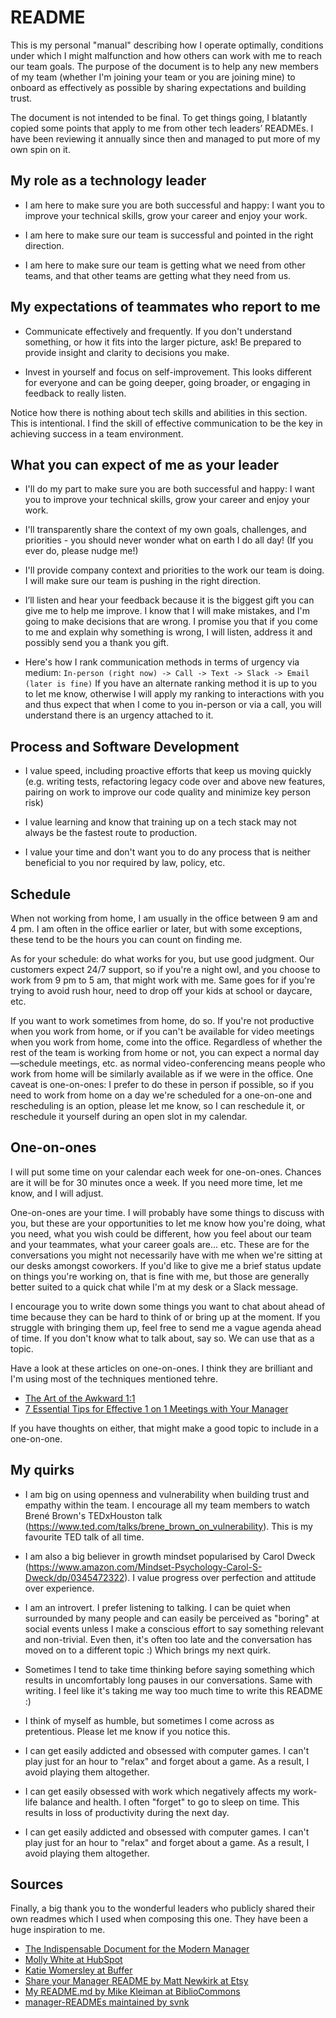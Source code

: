 # README
This is my personal "manual" describing how I operate optimally, conditions under which I might malfunction and how others can work with me to reach our team goals. The purpose of the document is to help any new members of my team (whether I'm joining your team or you are joining mine) to onboard as effectively as possible by sharing expectations and building trust.


The document is not intended to be final. To get things going, I blatantly copied some points that apply to me from other tech leaders’ READMEs. I have been reviewing it annually since then and managed to put more of my own spin on it.


## My role as a technology leader
* I am here to make sure you are both successful and happy: I want you to improve your technical skills, grow your career and enjoy your work.

* I am here to make sure our team is successful and pointed in the right direction.

* I am here to make sure our team is getting what we need from other teams, and that other teams are getting what they need from us.


## My expectations of teammates who report to me
* Communicate effectively and frequently. If you don't understand something, or how it fits into the larger picture, ask! Be prepared to provide insight and clarity to decisions you make.

* Invest in yourself and focus on self-improvement. This looks different for everyone and can be going deeper, going broader, or engaging in feedback to really listen.

Notice how there is nothing about tech skills and abilities in this section. This is intentional. I find the skill of effective communication to be the key in achieving success in a team environment.

## What you can expect of me as your leader

* I'll do my part to make sure you are both successful and happy: I want you to improve your technical skills, grow your career and enjoy your work.

* I'll transparently share the context of my own goals, challenges, and priorities - you should never wonder what on earth I do all day! (If you ever do, please nudge me!)

* I'll provide company context and priorities to the work our team is doing. I will make sure our team is pushing in the right direction.


* I’ll listen and hear your feedback because it is the biggest gift you can give me to help me improve. I know that I will make mistakes, and I'm going to make decisions that are wrong. I promise you that if you come to me and explain why something is wrong, I will listen, address it and possibly send you a thank you gift.

* Here's how I rank communication methods in terms of urgency via medium: ```In-person (right now) -> Call -> Text -> Slack -> Email (later is fine)``` If you have an alternate ranking method it is up to you to let me know, otherwise I will apply my ranking to interactions with you and thus expect that when I come to you in-person or via a call, you will understand there is an urgency attached to it.

## Process and Software Development
* I value speed, including proactive efforts that keep us moving quickly (e.g. writing tests, refactoring legacy code over and above new features, pairing on work to improve our code quality and minimize key person risk)

* I value learning and know that training up on a tech stack may not always be the fastest route to production.

* I value your time and don't want you to do any process that is neither beneficial to you nor required by law, policy, etc.

## Schedule

When not working from home, I am usually in the office between 9 am and 4 pm. I am often in the office earlier or later, but with some exceptions, these tend to be the hours you can count on finding me. 

As for your schedule: do what works for you, but use good judgment. Our customers expect 24/7 support, so if you're a night owl, and you choose to work from 9 pm to 5 am, that might work with me. Same goes for if you're trying to avoid rush hour, need to drop off your kids at school or daycare, etc.

If you want to work sometimes from home, do so. If you're not productive when you work from home, or if you can't be available for video meetings when you work from home, come into the office. Regardless of whether the rest of the team is working from home or not, you can expect a normal day—schedule meetings, etc. as normal video-conferencing means people who work from home will be similarly available as if we were in the office. One caveat is one-on-ones: I prefer to do these in person if possible, so if you need to work from home on a day we're scheduled for a one-on-one and rescheduling is an option, please let me know, so I can reschedule it, or reschedule it yourself during an open slot in my calendar.

## One-on-ones
I will put some time on your calendar each week for one-on-ones. Chances are it will be for 30 minutes once a week. If you need more time, let me know, and I will adjust.

One-on-ones are your time. I will probably have some things to discuss with you, but these are your opportunities to let me know how you're doing, what you need, what you wish could be different, how you feel about our team and your teammates, what your career goals are... etc. These are for the conversations you might not necessarily have with me when we're sitting at our desks amongst coworkers. If you'd like to give me a brief status update on things you're working on, that is fine with me, but those are generally better suited to a quick chat while I'm at my desk or a Slack message.

I encourage you to write down some things you want to chat about ahead of time because they can be hard to think of or bring up at the moment. If you struggle with bringing them up, feel free to send me a vague agenda ahead of time. If you don't know what to talk about, say so. We can use that as a topic.

Have a look at these articles on one-on-ones. I think they are brilliant and I'm using most of the techniques mentioned tehre.
  * [The Art of the Awkward 1:1](https://medium.com/@mrabkin/the-art-of-the-awkward-1-1-f4e1dcbd1c5c)
  * [7 Essential Tips for Effective 1 on 1 Meetings with Your Manager](https://getlighthouse.com/blog/effective-1-on-1-meetings/)


If you have thoughts on either, that might make a good topic to include in a one-on-one.

## My quirks


* I am big on using openness and vulnerability when building trust and empathy within the team. I encourage all my team members to watch Brené Brown's TEDxHouston talk (https://www.ted.com/talks/brene_brown_on_vulnerability). This is my favourite TED talk of all time. 

* I am also a big believer in growth mindset popularised by Carol Dweck (https://www.amazon.com/Mindset-Psychology-Carol-S-Dweck/dp/0345472322). I value progress over perfection and attitude over experience.

* I am an introvert. I prefer listening to talking. I can be quiet when surrounded by many people and can easily be perceived as "boring" at social events unless I make a conscious effort to say something relevant and non-trivial. Even then, it's often too late and the conversation has moved on to a different topic :) Which brings my next quirk.

* Sometimes I tend to take time thinking before saying something which results in uncomfortably long pauses in our conversations. Same with writing. I feel like it's taking me way too much time to write this README :)

* I think of myself as humble, but sometimes I come across as pretentious. Please let me know if you notice this.

* I can get easily addicted and obsessed with computer games. I can't play just for an hour to "relax" and forget about a game. As a result, I avoid playing them altogether.

* I can get easily obsessed with work which negatively affects my work-life balance and health. I often "forget" to go to sleep on time. This results in loss of productivity during the next day.

* I can get easily addicted and obsessed with computer games. I can't play just for an hour to "relax" and forget about a game. As a result, I avoid playing them altogether.

## Sources
Finally, a big thank you to the wonderful leaders who publicly shared their own readmes which I used when composing this one. They have been a huge inspiration to me.

* [The Indispensable Document for the Modern Manager](http://firstround.com/review/the-indispensable-document-for-the-modern-manager/)
* [Molly White at HubSpot](https://github.com/molly/manager-README)
* [Katie Womersley at Buffer](https://github.com/KatieLo/README)
* [Share your Manager README by Matt Newkirk at Etsy](https://matthewnewkirk.com/2017/09/20/share-your-manager-readme/)
* [My README.md by Mike Kleiman at BiblioCommons](https://medium.com/@mikekleiman/my-readme-md-35bd0197a5c5)
* [manager-READMEs maintained by svnk](https://svnk.github.io/manager-READMEs/)


